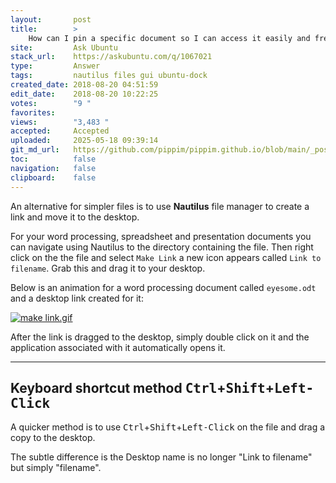 ```yaml
---
layout:       post
title:        >
    How can I pin a specific document so I can access it easily and frequently?
site:         Ask Ubuntu
stack_url:    https://askubuntu.com/q/1067021
type:         Answer
tags:         nautilus files gui ubuntu-dock
created_date: 2018-08-20 04:51:59
edit_date:    2018-08-20 10:22:25
votes:        "9 "
favorites:    
views:        "3,483 "
accepted:     Accepted
uploaded:     2025-05-18 09:39:14
git_md_url:   https://github.com/pippim/pippim.github.io/blob/main/_posts/2018/2018-08-20-How-can-I-pin-a-specific-document-so-I-can-access-it-easily-and-frequently_.md
toc:          false
navigation:   false
clipboard:    false
---
```


An alternative for simpler files is to use **Nautilus** file manager to create a link and move it to the desktop.

For your word processing, spreadsheet and presentation documents you can navigate using Nautilus to the directory containing the file. Then right click on the the file and select `Make Link` a new icon appears called `Link to filename`. Grab this and drag it to your desktop.

Below is an animation for a word processing document called `eyesome.odt` and a desktop link created for it:

[![make link.gif][1]][1]

After the link is dragged to the desktop, simply double click on it and the application associated with it automatically opens it.


----------

## Keyboard shortcut method <kbd>Ctrl</kbd>+<kbd>Shift</kbd>+<kbd>Left-Click</kbd>

A quicker method is to use <kbd>Ctrl</kbd>+<kbd>Shift</kbd>+<kbd>Left-Click</kbd> on the file and drag a copy to the desktop.

The subtle difference is the Desktop name is no longer "Link to filename" but simply "filename".

  [1]: https://pippim.github.io/assets/img/posts/2018/6dx9E.gif
